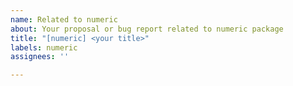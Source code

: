 ```yaml
---
name: Related to numeric
about: Your proposal or bug report related to numeric package
title: "[numeric] <your title>"
labels: numeric
assignees: ''

---
```



